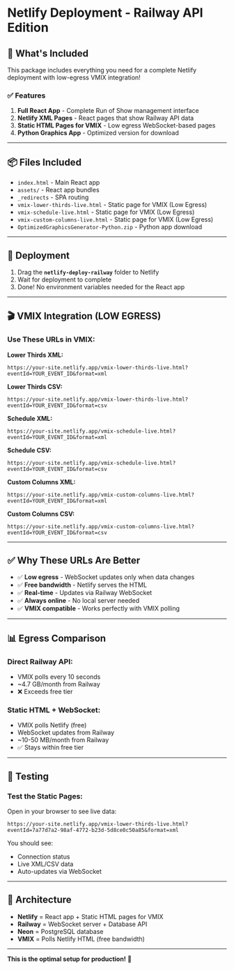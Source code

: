 # Netlify Deployment - Railway API Edition

## 🎉 What's Included

This package includes everything you need for a complete Netlify deployment with low-egress VMIX integration!

### ✅ Features

1. **Full React App** - Complete Run of Show management interface
2. **Netlify XML Pages** - React pages that show Railway API data
3. **Static HTML Pages for VMIX** - Low egress WebSocket-based pages
4. **Python Graphics App** - Optimized version for download

---

## 📦 Files Included

- `index.html` - Main React app
- `assets/` - React app bundles
- `_redirects` - SPA routing
- `vmix-lower-thirds-live.html` - Static page for VMIX (Low Egress)
- `vmix-schedule-live.html` - Static page for VMIX (Low Egress)
- `vmix-custom-columns-live.html` - Static page for VMIX (Low Egress)
- `OptimizedGraphicsGenerator-Python.zip` - Python app download

---

## 🚀 Deployment

1. Drag the **`netlify-deploy-railway`** folder to Netlify
2. Wait for deployment to complete
3. Done! No environment variables needed for the React app

---

## 🎬 VMIX Integration (LOW EGRESS)

### **Use These URLs in VMIX:**

**Lower Thirds XML:**
```
https://your-site.netlify.app/vmix-lower-thirds-live.html?eventId=YOUR_EVENT_ID&format=xml
```

**Lower Thirds CSV:**
```
https://your-site.netlify.app/vmix-lower-thirds-live.html?eventId=YOUR_EVENT_ID&format=csv
```

**Schedule XML:**
```
https://your-site.netlify.app/vmix-schedule-live.html?eventId=YOUR_EVENT_ID&format=xml
```

**Schedule CSV:**
```
https://your-site.netlify.app/vmix-schedule-live.html?eventId=YOUR_EVENT_ID&format=csv
```

**Custom Columns XML:**
```
https://your-site.netlify.app/vmix-custom-columns-live.html?eventId=YOUR_EVENT_ID&format=xml
```

**Custom Columns CSV:**
```
https://your-site.netlify.app/vmix-custom-columns-live.html?eventId=YOUR_EVENT_ID&format=csv
```

---

## ✅ Why These URLs Are Better

- ✅ **Low egress** - WebSocket updates only when data changes
- ✅ **Free bandwidth** - Netlify serves the HTML
- ✅ **Real-time** - Updates via Railway WebSocket
- ✅ **Always online** - No local server needed
- ✅ **VMIX compatible** - Works perfectly with VMIX polling

---

## 📊 Egress Comparison

### **Direct Railway API:**
- VMIX polls every 10 seconds
- ~4.7 GB/month from Railway
- ❌ Exceeds free tier

### **Static HTML + WebSocket:**
- VMIX polls Netlify (free)
- WebSocket updates from Railway
- ~10-50 MB/month from Railway
- ✅ Stays within free tier

---

## 🧪 Testing

### Test the Static Pages:
Open in your browser to see live data:
```
https://your-site.netlify.app/vmix-lower-thirds-live.html?eventId=7a77d7a2-98af-4772-b23d-5d8ce0c50a85&format=xml
```

You should see:
- Connection status
- Live XML/CSV data
- Auto-updates via WebSocket

---

## 🎯 Architecture

- **Netlify** = React app + Static HTML pages for VMIX
- **Railway** = WebSocket server + Database API
- **Neon** = PostgreSQL database
- **VMIX** = Polls Netlify HTML (free bandwidth)

---

**This is the optimal setup for production!** 🚀
